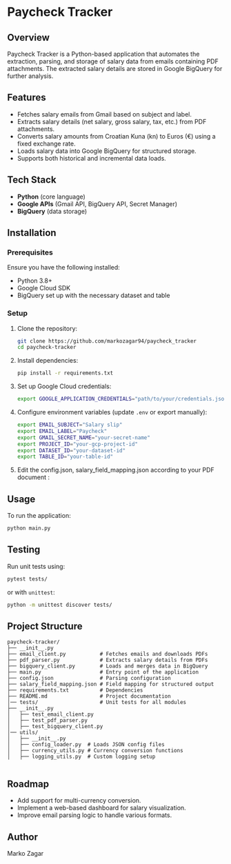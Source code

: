 # Paycheck Tracker

## Overview
Paycheck Tracker is a Python-based application that automates the extraction, parsing, and storage of salary data from emails containing PDF attachments. The extracted salary details are stored in Google BigQuery for further analysis.

## Features
- Fetches salary emails from Gmail based on subject and label.
- Extracts salary details (net salary, gross salary, tax, etc.) from PDF attachments.
- Converts salary amounts from Croatian Kuna (kn) to Euros (€) using a fixed exchange rate.
- Loads salary data into Google BigQuery for structured storage.
- Supports both historical and incremental data loads.

## Tech Stack
- **Python** (core language)
- **Google APIs** (Gmail API, BigQuery API, Secret Manager)
- **BigQuery** (data storage)

## Installation
### Prerequisites
Ensure you have the following installed:
- Python 3.8+
- Google Cloud SDK
- BigQuery set up with the necessary dataset and table

### Setup
1. Clone the repository:
   ```bash
   git clone https://github.com/markozagar94/paycheck_tracker
   cd paycheck-tracker
   ```
2. Install dependencies:
   ```bash
   pip install -r requirements.txt
   ```
3. Set up Google Cloud credentials:
   ```bash
   export GOOGLE_APPLICATION_CREDENTIALS="path/to/your/credentials.json"
   ```
4. Configure environment variables (update `.env` or export manually):
   ```bash
   export EMAIL_SUBJECT="Salary slip"
   export EMAIL_LABEL="Paycheck"
   export GMAIL_SECRET_NAME="your-secret-name"
   export PROJECT_ID="your-gcp-project-id"
   export DATASET_ID="your-dataset-id"
   export TABLE_ID="your-table-id"
   ```

5. Edit the config.json, salary_field_mapping.json according to your PDF document :

## Usage
To run the application:
```bash
python main.py
```

## Testing
Run unit tests using:
```bash
pytest tests/
```
or with `unittest`:
```bash
python -m unittest discover tests/
```

## Project Structure
```
paycheck-tracker/
├── __init__.py
├── email_client.py           # Fetches emails and downloads PDFs
├── pdf_parser.py             # Extracts salary details from PDFs
├── bigquery_client.py        # Loads and merges data in BigQuery
├── main.py                   # Entry point of the application
├── config.json               # Parsing configuration
├── salary_field_mapping.json # Field mapping for structured output
├── requirements.txt          # Dependencies
├── README.md                 # Project documentation
│── tests/                    # Unit tests for all modules
├── __init__.py
│   ├── test_email_client.py  
│   ├── test_pdf_parser.py 
│   ├── test_bigquery_client.py  
│── utils/
│   ├── __init__.py
│   ├── config_loader.py  # Loads JSON config files
│   ├── currency_utils.py # Currency conversion functions
│   ├── logging_utils.py  # Custom logging setup


```

## Roadmap
- Add support for multi-currency conversion.
- Implement a web-based dashboard for salary visualization.
- Improve email parsing logic to handle various formats.

## Author
Marko Zagar

